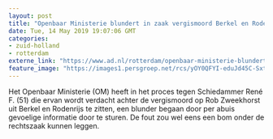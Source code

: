 ```yaml
---
layout: post
title: "Openbaar Ministerie blundert in zaak vergismoord Berkel en Rodenrijs"
date: Tue, 14 May 2019 19:07:06 GMT
categories: 
- zuid-holland 
- rotterdam 
externe_link: "https://www.ad.nl/rotterdam/openbaar-ministerie-blundert-in-zaak-vergismoord-berkel-en-rodenrijs~a6a6bdeb/"
feature_image: "https://images1.persgroep.net/rcs/yOY0QFYI-eduJd45C-SxtXNw67o/diocontent/72849317/_fitwidth/400/?appId=21791a8992982cd8da851550a453bd7f&quality=0.7"
---
```


Het Openbaar Ministerie (OM) heeft in het proces tegen Schiedammer René F. (51) die ervan wordt verdacht achter de vergismoord op Rob Zweekhorst uit Berkel en Rodenrijs te zitten, een blunder begaan door per abuis gevoelige informatie door te sturen. De fout zou wel eens een bom onder de rechtszaak kunnen leggen.
